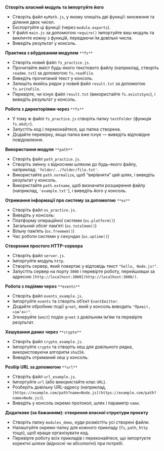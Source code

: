 **Створіть власний модуль та імпортуйте його**

-   Створіть файл `myMath.js`, у якому опишіть дві функції: множення та ділення двох чисел.
-   Експортуйте ці функції (через `module.exports`).
-   У файлі `main.js` за допомогою `require()` імпортуйте ваш модуль та викличте кожну з функцій, передаючи їм довільні числа.
-   Виведіть результат у консоль.

**Практика з вбудованим модулем** `**fs**`

-   Створіть новий файл `fs_practice.js`.
-   Прочитайте вміст будь-якого текстового файлу (наприклад, створіть `readme.txt`) за допомогою `fs.readFile`.
-   Виведіть прочитаний текст у консоль.
-   Запишіть якийсь рядок у новий файл `result.txt` за допомогою `fs.writeFile`.
-   Перевірте, чи існує файл `result.txt` (використайте `fs.existsSync`), і виведіть результат у консоль.

**Робота з директоріями через** `**fs**`

-   У тому ж файлі `fs_practice.js` створіть папку `testFolder` (функція `fs.mkdir`).
-   Запустіть код і переконайтеся, що папка створена.
-   Додайте перевірку, якщо папка вже існує — виведіть відповідне повідомлення.

**Використання модуля** `**path**`

-   Створіть файл `path_practice.js`.
-   Створіть змінну з відносним шляхом до будь-якого файлу, наприклад: `'folder/../folder/file.txt'`.
-   Використайте `path.normalize`, щоб “вирівняти” цей шлях, і виведіть результат у консоль.
-   Використайте `path.extname`, щоб визначити розширення файлу (наприклад, `'example.txt'`), і виведіть його у консоль.

**Отримання інформації про систему за допомогою** `**os**`

-   Створіть файл `os_practice.js`.
-   Виведіть у консоль:
-   Платформу операційної системи (`os.platform()`)
-   Загальний обсяг пам’яті (`os.totalmem()`)
-   Вільну пам’ять (`os.freemem()`)
-   Час роботи системи у секундах (`os.uptime()`)

**Створення простого HTTP-сервера**

-   Створіть файл `server.js`.
-   Імпортуйте модуль `http`.
-   Створіть сервер, який повертає у відповідь текст `"hello, Node.js!"`.
-   Запустіть сервер на порту `3000` і перевірте роботу, перейшовши за адресою `[http://localhost:3000](http://localhost:3000/)`.

**Робота з подіями через** `**events**`

-   Створіть файл `events_example.js`.
-   Імпортуйте `events` та створіть об’єкт `EventEmitter`.
-   Додайте обробник події `greet`, який у консоль виводить `"Привіт, <ім’я>!"`.
-   Згенеруйте (`emit`) подію `greet` з довільним ім’ям та перевірте результат.

**Хешування даних через** `**crypto**`

-   Створіть файл `crypto_example.js`.
-   Імпортуйте `crypto` та створіть хеш для довільного рядка, використовуючи алгоритм `sha256`.
-   Виведіть отриманий хеш у консоль.

**Розбір URL за допомогою** `**url**`

-   Створіть файл `url_example.js`.
-   Імпортуйте `url` (або використайте клас `URL`).
-   Розберіть довільну URL-адресу (наприклад, `[https://example.com/path?name=Node.js](https://example.com/path?name=Node.js)`).
-   Виведіть у консоль окремо протокол, шлях і параметр `name`.

**Додаткове (за бажанням): створення власної структури проєкту**

-   Створіть папку `modules_demo`, куди розмістіть усі створені файли.
-   Налаштуйте окремо папку для кожного прикладу (`fs`, `path`, `http` тощо), щоб краще організувати код.
-   Перевірте роботу всіх прикладів і переконайтеся, що імпортуєте коректні шляхи (відносні чи абсолютні) при потребі.
